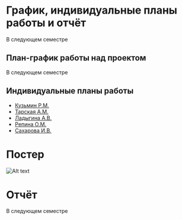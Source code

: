 # График, индивидуальные планы работы и отчёт

В следующем семестре

## План-график работы над проектом

В следующем семестре

## Индивидуальные планы работы

- [Кузьмин Р.М.](kuzmin.md)
- [Тарская А.М.](tarskaya.md)
- [Ладыгина А.В.](ladygina.md)
- [Репина О.М.](repina.md)
- [Сахарова И.В.](saharova.md)

# Постер

![Alt text](posterFinal.png?raw=true "Title")

# Отчёт

В следующем семестре
